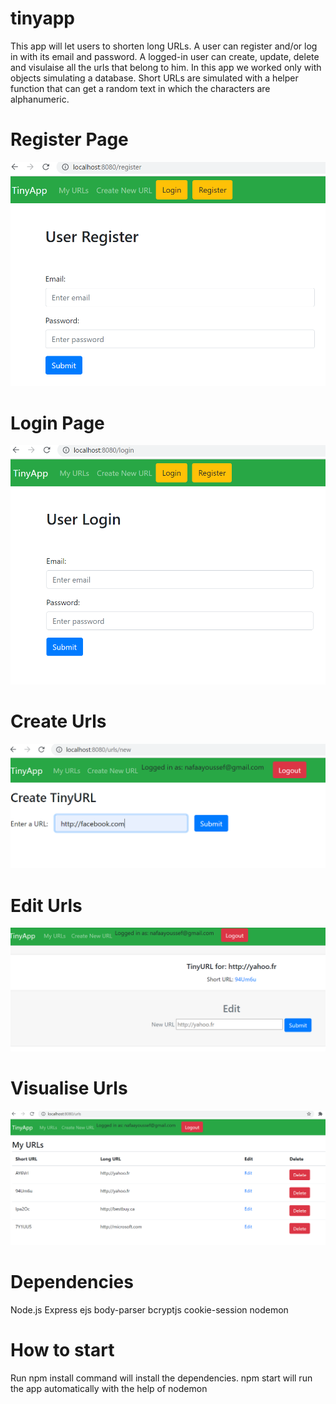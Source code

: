 # tinyapp
This app will let users to shorten long URLs.
A user can register and/or log in with its email and password.
A logged-in user can create, update, delete and visulaise all 
the urls that belong to him.
In this app we worked only with objects simulating a database.
Short URLs are simulated with a helper function that can get a random 
text in which the characters are alphanumeric.

# Register Page
![Register](images/register.PNG)

# Login Page
![Login](images/login.PNG)

# Create Urls
![Create Urls](images/createUrl.PNG)

# Edit Urls
![Edit Urls](images/editUrl.PNG)

# Visualise Urls
![See Urls](images/urls.PNG)


# Dependencies
Node.js
Express
ejs
body-parser
bcryptjs
cookie-session
nodemon

# How to start
Run npm install command will install the dependencies.
npm start will run the app automatically with the help of nodemon

